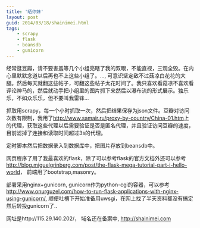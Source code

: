 ```yaml
---
title: '晒你妹'
layout: post
guid: 2014/03/18/shainimei.html
tags:
    - scrapy 
    - flask
    - beansdb
    - gunicorn
---
```


经常逛豆瓣，请不要害羞等几个小组亮瞎了我的双眼，不能直视，三观全毁。在内心里默默念道以后再也不上这些小组了。..., 可意识坚定敌不过菇凉白花花的大腿。然后每天就翻这些帖子，可翻这些帖子太花时间了。我只喜欢看菇凉不喜欢看评论神马的，然后就动手把小组里的图片抓下来然后以瀑布流的形式展示。独乐乐，不如众乐乐，但不要叫我雷锋...

抓取用scrapy，每一个小时抓取一次，然后把结果保存为json文件。豆瓣对访问次数有限制，我用了<http://www.samair.ru/proxy-by-country/China-01.htm>上的代理，获取这些代理以后需要验证是否是匿名代理，并且验证访问豆瓣的速度，目前滤掉了连接和读取时间超过3s的代理。

定时脚本然后把数据录入到数据库中，把图片存放到beansdb中。

网页程序了用了我最喜欢的flask，除了可以参考flask的官方文档外还可以参考<http://blog.miguelgrinberg.com/post/the-flask-mega-tutorial-part-i-hello-world>， 前端用了bootstrap,masonry。

部署采用nginx+gunicorn, gunicorn作为python-cgi的容器，可以参考<http://www.onurguzel.com/how-to-run-flask-applications-with-nginx-using-gunicorn/>, 顺便吐槽下开始准备用uwsgi，在网上找了半天资料都没有搞定然后转投gunicorn了..

网址是http://115.29.140.202/， 域名还在备案中, <http://shainimei.com>



